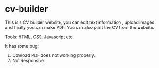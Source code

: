 # cv-builder
This is a CV builder website, you can edit text information , upload images and finally you can make PDF. You can also print the CV from the website.

Tools: HTML, CSS, Javascript etc.

It has some bug:
  1. Dowload PDF does not working properly.
  2. Not Responsive
